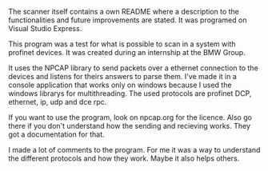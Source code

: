 The scanner itself contains a own README where a description to the functionalities and future improvements are stated. It was programed on Visual Studio Express.

This program was a test for what is possible to scan in a system with profinet devices. It was created during an internship at the BMW Group.

It uses the NPCAP library to send packets over a ethernet connection to the devices and listens for theirs answers to parse them. I've made it in a console application that works only on windows because I used the windows librarys for multithreading. The used protocols are profinet DCP, ethernet, ip, udp and dce rpc.

If you want to use the program, look on npcap.org for the licence. Also go there if you don't understand how the sending and recieving works. They got a documentation for that.

I made a lot of comments to the program. For me it was a way to understand the different protocols and how they work. Maybe it also helps others.